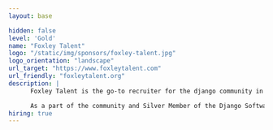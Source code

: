 ```yaml
---
layout: base

hidden: false
level: 'Gold'
name: "Foxley Talent"
logo: "/static/img/sponsors/foxley-talent.jpg"
logo_orientation: "landscape"
url_target: "https://www.foxleytalent.com"
url_friendly: "foxleytalent.org"
description: |
      Foxley Talent is the go-to recruiter for the django community in America. We specialise in helping django engineers move into new jobs with great companies. Speak to us throughout (or before) the conference for job opportunities, hiring solutions or career advice.

      As a part of the community and Silver Member of the Django Software Foundation we donate 5% of our profits to the DSF.
hiring: true
---
```

